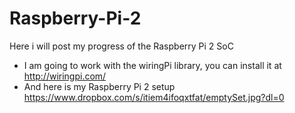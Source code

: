 # Raspberry-Pi-2
Here i will post my progress of the Raspberry Pi 2 SoC

* I am going to work with the wiringPi library, you can install it at http://wiringpi.com/
* And here is my Raspberry Pi 2 setup https://www.dropbox.com/s/itiem4ifoqxtfat/emptySet.jpg?dl=0 

